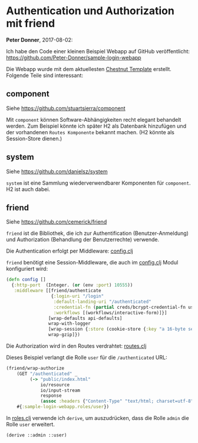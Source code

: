 # Authentication und Authorization mit friend
**Peter Donner**, 2017-08-02:

Ich habe den Code einer kleinen Beispiel Webapp auf GitHub veröffentlicht: <https://github.com/Peter-Donner/sample-login-webapp>

Die Webapp wurde mit dem aktuellesten [Chestnut Template](https://github.com/plexus/chestnut) erstellt. Folgende Teile sind interessant:

## component

Siehe <https://github.com/stuartsierra/component>

Mit `component` können Software-Abhängigkeiten recht elegant behandelt werden. Zum Beispiel könnte
ich später H2 als Datenbank hinzufügen und der vorhandenen `Routes Komponente` bekannt machen.
(H2 könnte als Session-Store dienen.)

## system

Siehe <https://github.com/danielsz/system>

`system` ist eine Sammlung wiederverwendbarer Komponenten für `component`. H2 ist auch dabei.

## friend

Siehe <https://github.com/cemerick/friend>

`friend` ist die Bibliothek, die ich zur Authentification (Benutzer-Anmeldung) und Authorization
(Behandlung der Benutzerrechte) verwende.

Die Authentication erfolgt per Middleware: [config.clj](https://github.com/Peter-Donner/sample-login-webapp/blob/master/src/clj/sample_login_webapp/config.clj)

`friend` benötigt eine Session-Middleware, die auch im [config.clj](https://github.com/Peter-Donner/sample-login-webapp/blob/master/src/clj/sample_login_webapp/config.clj) Modul konfiguriert wird:

```clojure
(defn config []
  {:http-port  (Integer. (or (env :port) 10555))
   :middleware [[friend/authenticate
                 {:login-uri "/login"
                  :default-landing-uri "/authenticated"
                  :credential-fn (partial creds/bcrypt-credential-fn users)
                  :workflows [(workflows/interactive-form)]}]
                [wrap-defaults api-defaults]
                wrap-with-logger
                [wrap-session {:store (cookie-store {:key "a 16-byte secret"})}]
                wrap-gzip]})
```

Die Authorization wird in den Routes verdrahtet: [routes.clj](https://github.com/Peter-Donner/sample-login-webapp/blob/master/src/clj/sample_login_webapp/routes.clj)

Dieses Beispiel verlangt die Rolle `user` für die `/authenticated` URL:

```clojure
(friend/wrap-authorize
    (GET "/authenticated" _
         (-> "public/index.html"
             io/resource
             io/input-stream
             response
             (assoc :headers {"Content-Type" "text/html; charset=utf-8"})))
    #{:sample-login-webapp.roles/user})
```

In [roles.clj](https://github.com/Peter-Donner/sample-login-webapp/blob/master/src/clj/sample_login_webapp/roles.clj) verwende ich `derive`, um auszudrücken,
dass die Rolle `admin` die Rolle `user` erweitert.

```
(derive ::admin ::user)
```
